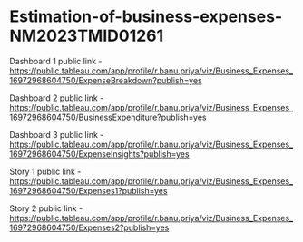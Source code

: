 # Estimation-of-business-expenses-NM2023TMID01261

Dashboard 1 public link - https://public.tableau.com/app/profile/r.banu.priya/viz/Business_Expenses_16972968604750/ExpenseBreakdown?publish=yes

Dashboard 2 public link - https://public.tableau.com/app/profile/r.banu.priya/viz/Business_Expenses_16972968604750/BusinessExpenditure?publish=yes

Dashboard 3 public link - https://public.tableau.com/app/profile/r.banu.priya/viz/Business_Expenses_16972968604750/ExpenseInsights?publish=yes

Story 1 public link - https://public.tableau.com/app/profile/r.banu.priya/viz/Business_Expenses_16972968604750/Expenses1?publish=yes

Story 2 public link - https://public.tableau.com/app/profile/r.banu.priya/viz/Business_Expenses_16972968604750/Expenses2?publish=yes

